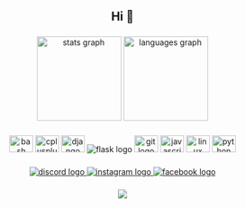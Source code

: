 <h2 align="center">Hi 👋</h2>

###

<div align="center">
  <img src="https://github-readme-stats.vercel.app/api?hide_title=false&hide_rank=false&show_icons=true&include_all_commits=false&count_private=true&disable_animations=false&theme=nightowl&locale=en&hide_border=false&username=Vai838" height="150" alt="stats graph"  />
  <img src="https://github-readme-stats.vercel.app/api/top-langs?locale=en&hide_title=false&layout=compact&card_width=320&langs_count=5&hide=css&theme=nightowl&hide_border=false&username=Vai838" height="150" alt="languages graph"  />
</div>

###

<div align="center">
  <img src="https://cdn.jsdelivr.net/gh/devicons/devicon/icons/bash/bash-original.svg" height="30" width="42" alt="bash logo"  />
  <img src="https://cdn.jsdelivr.net/gh/devicons/devicon/icons/cplusplus/cplusplus-original.svg" height="30" width="42" alt="cplusplus logo"  />
  <img src="https://cdn.jsdelivr.net/gh/devicons/devicon/icons/django/django-plain-wordmark.svg" height="30" width="42" alt="django logo"  />
  <img src="https://img.icons8.com/?size=45&id=ewGOClUtmFX4&format=png" alt="flask logo"  />
  <img src="https://cdn.jsdelivr.net/gh/devicons/devicon/icons/git/git-original.svg" height="30" width="42" alt="git logo"  />
  <img src="https://cdn.jsdelivr.net/gh/devicons/devicon/icons/javascript/javascript-plain.svg" height="30" width="42" alt="javascript logo"  />
  <img src="https://cdn.jsdelivr.net/gh/devicons/devicon/icons/linux/linux-original.svg" height="30" width="42" alt="linux logo"  />
  <img src="https://cdn.jsdelivr.net/gh/devicons/devicon/icons/python/python-original.svg" height="30" width="42" alt="python logo"  />
</div>

###

<div align="center">
  <a href="https://discord.com/users/591631615000576030" target="_blank">
    <img src="https://img.icons8.com/?size=52&id=D2NqKl85S8Ye&format=png" alt="discord logo"  />
  </a>
  <a href="https://www.instagram.com/vaishnav_sankar.k" target="_blank">
    <img src="https://img.icons8.com/?size=52&id=nj0Uj45LGUYh&format=png" alt="instagram logo"  />
  </a>
  <a href="https://www.facebook.com/@vaishnav.sankarkeloth" target="_blank">
    <img src="https://img.icons8.com/?size=52&id=jZ0kw76QEzJU&format=png" alt="facebook logo"  />
  </a>
</div>

###

<div align="center">
  <img src="https://profile-counter.glitch.me/Vai838/count.svg?"  />
</div>

###

